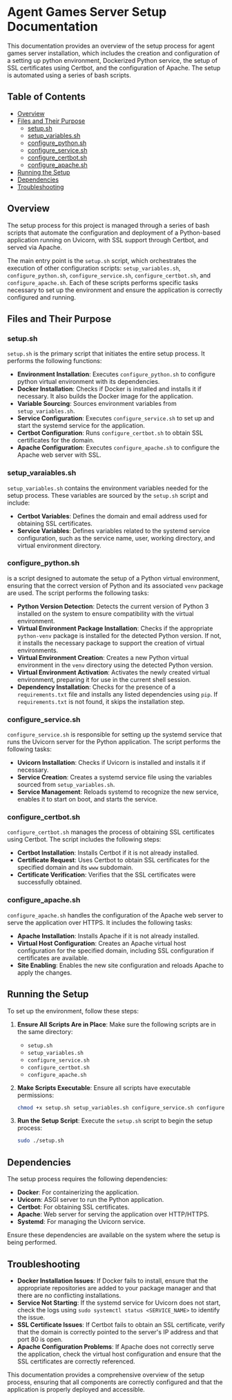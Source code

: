 # Agent Games Server Setup Documentation

This documentation provides an overview of the setup process for agent games server installation, which includes the creation and configuration of a setting up python environment, Dockerized Python service, the setup of SSL certificates using Certbot, and the configuration of Apache. The setup is automated using a series of bash scripts.

## Table of Contents

- [Overview](#overview)
- [Files and Their Purpose](#files-and-their-purpose)
  - [setup.sh](#setupsh)
  - [setup_variables.sh](#setup_variablessh)
  - [configure_python.sh](#configure_python)
  - [configure_service.sh](#configure_servicesh)
  - [configure_certbot.sh](#configure_certbotsh)
  - [configure_apache.sh](#configure_apachesh)
- [Running the Setup](#running-the-setup)
- [Dependencies](#dependencies)
- [Troubleshooting](#troubleshooting)

## Overview

The setup process for this project is managed through a series of bash scripts that automate the configuration and deployment of a Python-based application running on Uvicorn, with SSL support through Certbot, and served via Apache.

The main entry point is the `setup.sh` script, which orchestrates the execution of other configuration scripts: `setup_variables.sh`, `configure_python.sh`, `configure_service.sh`, `configure_certbot.sh`, and `configure_apache.sh`. Each of these scripts performs specific tasks necessary to set up the environment and ensure the application is correctly configured and running.

## Files and Their Purpose

### setup.sh

`setup.sh` is the primary script that initiates the entire setup process. It performs the following functions:

- **Environment Installation**: Executes `configure_python.sh` to configure python virtual environment with its dependencies.
- **Docker Installation**: Checks if Docker is installed and installs it if necessary. It also builds the Docker image for the application.
- **Variable Sourcing**: Sources environment variables from `setup_variables.sh`.
- **Service Configuration**: Executes `configure_service.sh` to set up and start the systemd service for the application.
- **Certbot Configuration**: Runs `configure_certbot.sh` to obtain SSL certificates for the domain.
- **Apache Configuration**: Executes `configure_apache.sh` to configure the Apache web server with SSL.

### setup_varaiables.sh

`setup_variables.sh` contains the environment variables needed for the setup process. These variables are sourced by the `setup.sh` script and include:

- **Certbot Variables**: Defines the domain and email address used for obtaining SSL certificates.
- **Service Variables**: Defines variables related to the systemd service configuration, such as the service name, user, working directory, and virtual environment directory.

### configure_python.sh

is a script designed to automate the setup of a Python virtual environment, ensuring that the correct version of Python and its associated `venv` package are used. The script performs the following tasks:

- **Python Version Detection**: Detects the current version of Python 3 installed on the system to ensure compatibility with the virtual environment.
- **Virtual Environment Package Installation**: Checks if the appropriate `python-venv` package is installed for the detected Python version. If not, it installs the necessary package to support the creation of virtual environments.
- **Virtual Environment Creation**: Creates a new Python virtual environment in the `venv` directory using the detected Python version.
- **Virtual Environment Activation**: Activates the newly created virtual environment, preparing it for use in the current shell session.
- **Dependency Installation**: Checks for the presence of a `requirements.txt` file and installs any listed dependencies using `pip`. If `requirements.txt` is not found, it skips the installation step.


### configure_service.sh

`configure_service.sh` is responsible for setting up the systemd service that runs the Uvicorn server for the Python application. The script performs the following tasks:

- **Uvicorn Installation**: Checks if Uvicorn is installed and installs it if necessary.
- **Service Creation**: Creates a systemd service file using the variables sourced from `setup_variables.sh`.
- **Service Management**: Reloads systemd to recognize the new service, enables it to start on boot, and starts the service.

### configure_certbot.sh

`configure_certbot.sh` manages the process of obtaining SSL certificates using Certbot. The script includes the following steps:

- **Certbot Installation**: Installs Certbot if it is not already installed.
- **Certificate Request**: Uses Certbot to obtain SSL certificates for the specified domain and its `www` subdomain.
- **Certificate Verification**: Verifies that the SSL certificates were successfully obtained.

### configure_apache.sh

`configure_apache.sh` handles the configuration of the Apache web server to serve the application over HTTPS. It includes the following tasks:

- **Apache Installation**: Installs Apache if it is not already installed.
- **Virtual Host Configuration**: Creates an Apache virtual host configuration for the specified domain, including SSL configuration if certificates are available.
- **Site Enabling**: Enables the new site configuration and reloads Apache to apply the changes.

## Running the Setup

To set up the environment, follow these steps:

1. **Ensure All Scripts Are in Place**: Make sure the following scripts are in the same directory:
   - `setup.sh`
   - `setup_variables.sh`
   - `configure_service.sh`
   - `configure_certbot.sh`
   - `configure_apache.sh`

2. **Make Scripts Executable**: Ensure all scripts have executable permissions:
   ```bash
   chmod +x setup.sh setup_variables.sh configure_service.sh configure_certbot.sh configure_apache.sh configure_python.sh
   ```

3. **Run the Setup Script**: Execute the `setup.sh` script to begin the setup process:
   ```bash
   sudo ./setup.sh
   ```

## Dependencies

The setup process requires the following dependencies:

- **Docker**: For containerizing the application.
- **Uvicorn**: ASGI server to run the Python application.
- **Certbot**: For obtaining SSL certificates.
- **Apache**: Web server for serving the application over HTTP/HTTPS.
- **Systemd**: For managing the Uvicorn service.

Ensure these dependencies are available on the system where the setup is being performed.

## Troubleshooting

- **Docker Installation Issues**: If Docker fails to install, ensure that the appropriate repositories are added to your package manager and that there are no conflicting installations.
- **Service Not Starting**: If the systemd service for Uvicorn does not start, check the logs using `sudo systemctl status <SERVICE_NAME>` to identify the issue.
- **SSL Certificate Issues**: If Certbot fails to obtain an SSL certificate, verify that the domain is correctly pointed to the server's IP address and that port 80 is open.
- **Apache Configuration Problems**: If Apache does not correctly serve the application, check the virtual host configuration and ensure that the SSL certificates are correctly referenced.

This documentation provides a comprehensive overview of the setup process, ensuring that all components are correctly configured and that the application is properly deployed and accessible.